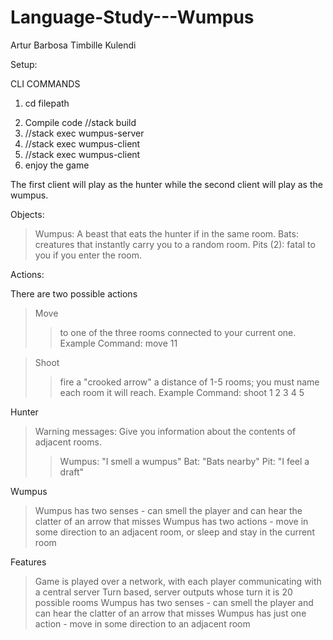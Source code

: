 # Language-Study---Wumpus
Artur Barbosa
Timbille Kulendi

Setup:

CLI COMMANDS
1) cd filepath
2. Compile code //stack build
3. //stack exec wumpus-server
4. //stack exec wumpus-client
5. //stack exec wumpus-client
6. enjoy the game

The first client will play as the hunter while the second client will play as the wumpus. 

Objects:

>Wumpus: A beast that eats the hunter if in the same room.
>Bats: creatures that instantly carry you to a random room.
>Pits (2): fatal to you if you enter the room.

Actions:

There are two possible actions

>Move
>>to one of the three rooms connected to your current one.
>>Example Command: move 11

>Shoot
>>fire a "crooked arrow" a distance of 1-5 rooms; you must name each room it will reach.
>>Example Command: shoot 1 2 3 4 5


Hunter                        

>Warning messages: Give you information about the contents of adjacent rooms.
>>Wumpus: "I smell a wumpus"
>>Bat: "Bats nearby"
>>Pit: "I feel a draft"

Wumpus

>Wumpus has two senses - can smell the player and can hear the clatter of an arrow that misses
>Wumpus has two actions - move in some direction to an adjacent room, or sleep and stay in the current room


Features
>Game is played over a network, with each player communicating with a central server
>Turn based, server outputs whose turn it is
>20 possible rooms
>Wumpus has two senses - can smell the player and can hear the clatter of an arrow that misses
>Wumpus has just one action - move in some direction to an adjacent room



